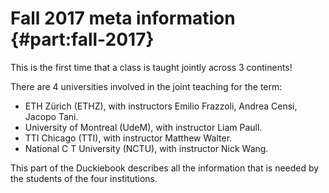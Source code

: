 # Fall 2017 meta information {#part:fall-2017}

This is the first time that a class is taught jointly across 3 continents!

There are 4 universities involved in the joint teaching for the term:

- ETH Zürich (ETHZ), with instructors Emilio Frazzoli, Andrea Censi, Jacopo Tani.
- University of Montreal (UdeM), with instructor Liam Paull.
- TTI Chicago (TTI), with instructor Matthew Walter.
- National C T University (NCTU), with instructor Nick Wang.

This part of the Duckiebook describes all the information that is needed
by the students of the four institutions.
